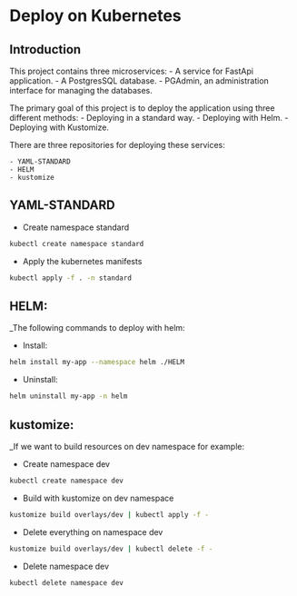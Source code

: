 # Deploy on Kubernetes

## Introduction
This project contains three microservices:
    - A service for FastApi application.
    - A PostgresSQL database.
    - PGAdmin, an administration interface for managing the databases.

The primary goal of this project is to deploy the application using three different methods:
    - Deploying in a standard way.
    - Deploying with Helm.
    - Deploying with Kustomize.


There are three repositories for deploying these services:

    - YAML-STANDARD
    - HELM
    - kustomize


## YAML-STANDARD
* Create namespace standard
```sh
kubectl create namespace standard
```
* Apply the kubernetes manifests
```sh
kubectl apply -f . -n standard
```
## HELM:

_The following commands to deploy with helm: 

* Install:
```sh
helm install my-app --namespace helm ./HELM
```
* Uninstall:
```sh
helm uninstall my-app -n helm
```

## kustomize:

_If we want to build resources on dev namespace for example:

* Create namespace dev
```sh
kubectl create namespace dev
```

* Build with kustomize on dev namespace
```sh
kustomize build overlays/dev | kubectl apply -f -
```

* Delete everything on namespace dev
```sh
kustomize build overlays/dev | kubectl delete -f -
```
* Delete namespace dev
```sh
kubectl delete namespace dev
```